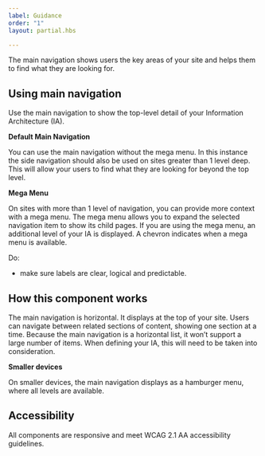 ```yaml
---
label: Guidance
order: "1"
layout: partial.hbs

---
```

The main navigation shows users the key areas of your site and helps them to find what they are looking for.

## Using main navigation

Use the main navigation to show the top-level detail of your Information Architecture (IA).

**Default Main Navigation**

You can use the main navigation without the mega menu. In this instance the side navigation should also be used on sites greater than 1 level deep. This will allow your users to find what they are looking for beyond the top level.

**Mega Menu**

On sites with more than 1 level of navigation, you can provide more context with a mega menu. The mega menu allows you to expand the selected navigation item to show its child pages. If you are using the mega menu, an additional level of your IA is displayed. A chevron indicates when a mega menu is available.

Do:

* make sure labels are clear, logical and predictable.

## How this component works

The main navigation is horizontal. It displays at the top of your site. Users can navigate between related sections of content, showing one section at a time. Because the main navigation is a horizontal list, it won’t support a large number of items. When defining your IA, this will need to be taken into consideration.

**Smaller devices**

On smaller devices, the main navigation displays as a hamburger menu, where all levels are available.

## Accessibility

All components are responsive and meet WCAG 2.1 AA accessibility guidelines.